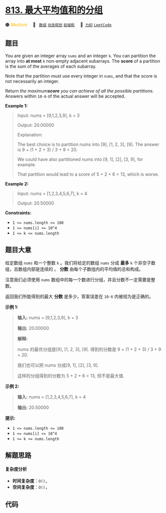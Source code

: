 # [813. 最大平均值和的分组](https://2xiao.github.io/leetcode-js/problem/0813.html)

🟠 <font color=#ffb800>Medium</font>&emsp; 🔖&ensp; [`数组`](/tag/array.md) [`动态规划`](/tag/dynamic-programming.md) [`前缀和`](/tag/prefix-sum.md)&emsp; 🔗&ensp;[`力扣`](https://leetcode.cn/problems/largest-sum-of-averages) [`LeetCode`](https://leetcode.com/problems/largest-sum-of-averages)

## 题目

You are given an integer array `nums` and an integer `k`. You can partition
the array into **at most** `k` non-empty adjacent subarrays. The **score** of
a partition is the sum of the averages of each subarray.

Note that the partition must use every integer in `nums`, and that the score
is not necessarily an integer.

Return _the maximum**score** you can achieve of all the possible partitions_.
Answers within `10-6` of the actual answer will be accepted.



**Example 1:**

> Input: nums = [9,1,2,3,9], k = 3
> 
> Output: 20.00000
> 
> Explanation: 
> 
> The best choice is to partition nums into [9], [1, 2, 3], [9]. The answer is 9 + (1 + 2 + 3) / 3 + 9 = 20.
> 
> We could have also partitioned nums into [9, 1], [2], [3, 9], for example.
> 
> That partition would lead to a score of 5 + 2 + 6 = 13, which is worse.

**Example 2:**

> Input: nums = [1,2,3,4,5,6,7], k = 4
> 
> Output: 20.50000

**Constraints:**

  * `1 <= nums.length <= 100`
  * `1 <= nums[i] <= 10^4`
  * `1 <= k <= nums.length`


## 题目大意

给定数组 `nums` 和一个整数 `k` 。我们将给定的数组 `nums` 分成 **最多**  `k` 个非空子数组，且数组内部是连续的 。
**分数** 由每个子数组内的平均值的总和构成。

注意我们必须使用 `nums` 数组中的每一个数进行分组，并且分数不一定需要是整数。

返回我们所能得到的最大 **分数** 是多少。答案误差在 `10-6` 内被视为是正确的。



**示例 1:**

> 
> 
> 
> 
> 
> **输入:** nums = [9,1,2,3,9], k = 3
> 
> **输出:** 20.00000
> 
> **解释:** 
> 
> nums 的最优分组是[9], [1, 2, 3], [9]. 得到的分数是 9 + (1 + 2 + 3) / 3 + 9 = 20. 
> 
> 我们也可以把 nums 分成[9, 1], [2], [3, 9]. 
> 
> 这样的分组得到的分数为 5 + 2 + 6 = 13, 但不是最大值.
> 
> 

**示例 2:**

> 
> 
> 
> 
> 
> **输入:** nums = [1,2,3,4,5,6,7], k = 4
> 
> **输出:** 20.50000
> 
> 



**提示:**

  * `1 <= nums.length <= 100`
  * `1 <= nums[i] <= 10^4`
  * `1 <= k <= nums.length`


## 解题思路

#### 复杂度分析

- **时间复杂度**：`O()`，
- **空间复杂度**：`O()`，

## 代码

```javascript

```